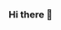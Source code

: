 ### Hi there 👋

<!--
**AC-Martins/AC-Martins** is a ✨ _special_ ✨ repository because its `README.md` (this file) appears on your GitHub profile.

Hi! Thanks for looking me up!

🔭 I’m currently looking for a career kickstart! I am a Biochemistry MSc interested in green chemistry, molecular dynamics, data analysis and visualization, and programming! I'm looking for an opportunity in a tech related field that may (or may not!) make use of my skills in chem and biochem.

🤹 I can write scientifically, think critically, deliver a great presentation, and above all learn heavier subjects quickly and efficiently (something I am used to!)

🌱 After getting the hang of python, I’m currently learning R for data science!

📫 How to reach me: e-mail me at afonso.martins@ua.pt!
